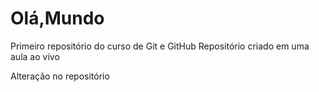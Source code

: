 # Olá,Mundo
 Primeiro repositório do curso de Git e GitHub
  Repositório criado em uma aula ao vivo

  Alteração no repositório 
